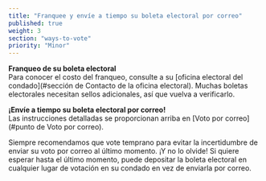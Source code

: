 ```yaml
---
title: "Franquee y envíe a tiempo su boleta electoral por correo"
published: true
weight: 3
section: "ways-to-vote"
priority: "Minor"
---
```


**Franqueo de su boleta electoral**  
Para conocer el costo del franqueo, consulte a su [oficina electoral del condado](#sección de Contacto de la oficina electoral).  Muchas boletas electorales necesitan sellos adicionales, así que vuelva a verificarlo.  

**¡Envíe a tiempo su boleta electoral por correo!**  
Las instrucciones detalladas se proporcionan arriba en [Voto por correo](#punto de Voto por correo).  

Siempre recomendamos que vote temprano para evitar la incertidumbre de enviar su voto por correo al último momento.  ¡Y no lo olvide! Si quiere esperar hasta el último momento, puede depositar la boleta electoral en cualquier lugar de votación en su condado en vez de enviarla por correo.  
